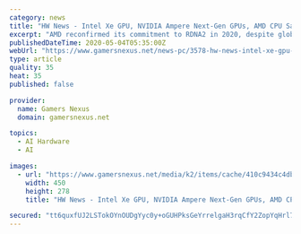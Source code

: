 ```yaml
---
category: news
title: "HW News - Intel Xe GPU, NVIDIA Ampere Next-Gen GPUs, AMD CPU Sales Up, GPU Down"
excerpt: "AMD reconfirmed its commitment to RDNA2 in 2020, despite global economic and manufacturing challenges. NVIDIA, meanwhile, invites everyone to \"get amped\" for its upcoming GTC Online event, a clear indicator of Ampere GPUs."
publishedDateTime: 2020-05-04T05:35:00Z
webUrl: "https://www.gamersnexus.net/news-pc/3578-hw-news-intel-xe-gpu-nvidia-ampere-gpus-amd-cpu-sales"
type: article
quality: 35
heat: 35
published: false

provider:
  name: Gamers Nexus
  domain: gamersnexus.net

topics:
  - AI Hardware
  - AI

images:
  - url: "https://www.gamersnexus.net/media/k2/items/cache/410c9434c4dba55fe75434212a73bf09_M.jpg"
    width: 450
    height: 278
    title: "HW News - Intel Xe GPU, NVIDIA Ampere Next-Gen GPUs, AMD CPU Sales Up, GPU Down"

secured: "tt6quxfUJ2LSTokOYnOUDgYyc0y+oGUHPksGeYrrelgaH3rqCfY2ZopYqHrl7NefQ8waC2AHVNhxvmXYTbY37x2oJm7aubE4nXCJkJ0OuayzuTQTeQxioaVizJ79brhuq2tu93mnOFC0+uaZrourvI40FAD7JEWe7BT4jUGnFVQmDDfFiflQIAXFMq2HkEJmk0ZZuM9wUVfaI3F10sF/bPeg8+7RBu4dU5T1LoA+iD3QYK0vJnOApIY4FOZEexME3W1ejAWMBZwz13sWYYyo7qSnFQajs5AWUO6UHxHnlzpF6xrpxbajWRG4tMFskS08;yKrOs6jSx3ra27eGNNHm6A=="
---
```


